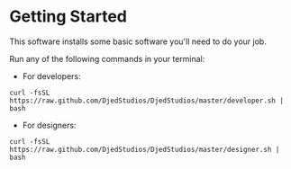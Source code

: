 Getting Started
===============

This software installs some basic software you'll need to do your job.

Run any of the following commands in your terminal:

* For developers:

```
curl -fsSL https://raw.github.com/DjedStudios/DjedStudios/master/developer.sh | bash
```

* For designers:

```
curl -fsSL https://raw.github.com/DjedStudios/DjedStudios/master/designer.sh | bash
```

